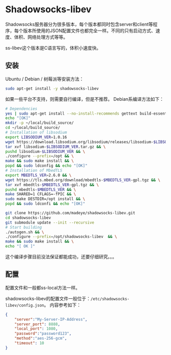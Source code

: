 # Shadowsocks-libev

Shadowsocks服务器分为很多版本，每个版本都同时包含server和client等程序，每个版本所使用的JSON配置文件也都完全一样。不同的只有启动方式、速度、体积、网络处理方式等等。

ss-libev这个版本是C语言写的，体积小速度快。


## 安装

Ubuntu / Debian / 树莓派等安装方法：
```sh
sudo apt-get install -y shadowsocks-libev
```

如果一些平台不支持，则需要自行编译，但是不推荐。
Debian系编译方法如下：
```sh
# Dependencies
yes | sudo apt-get install --no-install-recommends gettext build-essential autoconf libtool libpcre3-dev asciidoc xmlto libev-dev libc-ares-dev automake libmbedtls-dev libsodium-devA && \
echo "[OK]"
mkdir -p ~/local/build_source/
cd ~/local/build_source/
# Installation of libsodium
export LIBSODIUM_VER=1.0.16
wget https://download.libsodium.org/libsodium/releases/libsodium-$LIBSODIUM_VER.tar.gz && \
tar xvf libsodium-$LIBSODIUM_VER.tar.gz && \
pushd libsodium-$LIBSODIUM_VER && \
./configure --prefix=/opt && \
make && sudo make install && \
popd && sudo ldconfig && echo "[OK]"
# Installation of MbedTLS
export MBEDTLS_VER=2.6.0 && \
wget https://tls.mbed.org/download/mbedtls-$MBEDTLS_VER-gpl.tgz && \
tar xvf mbedtls-$MBEDTLS_VER-gpl.tgz && \
pushd mbedtls-$MBEDTLS_VER && \
make SHARED=1 CFLAGS=-fPIC && \
sudo make DESTDIR=/opt install && \
popd && sudo ldconfi && echo "[OK]"

git clone https://github.com/madeye/shadowsocks-libev.git
cd shadowsocks-libev
git submodule update --init --recursive
# Start building
./autogen.sh && \
./configure --prefix=/opt/shadowsocks-libev  && \
make && sudo make install && \
echo "[ OK ]"
```

这个编译步骤目前没法保证都能成功，还要仔细研究。。。


## 配置

配置文件和一般都ss-local方法一样。

shadowsocks-libev的配置文件一般位于：`/etc/shadowsocks-libev/config.json`。
内容参考如下：
```json
{
    "server":"My-Server-IP-Address",
    "server_port": 8888,
    "local_port": 1080,
    "password":"password123",
    "method":"aes-256-gcm",
    "timeout": 10
}
```